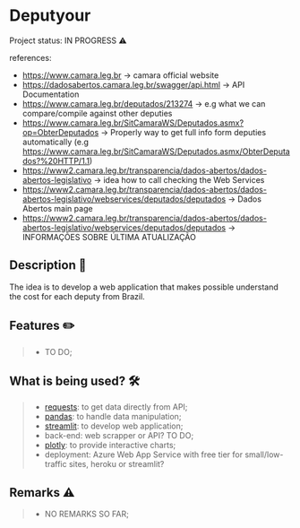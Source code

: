 # Deputyour
Project status: IN PROGRESS :warning:

references:
 - https://www.camara.leg.br -> camara official website
 - https://dadosabertos.camara.leg.br/swagger/api.html -> API Documentation
 - https://www.camara.leg.br/deputados/213274 -> e.g what we can compare/compile against other deputies
 - https://www.camara.leg.br/SitCamaraWS/Deputados.asmx?op=ObterDeputados -> Properly way to get full info form deputies automatically (e.g https://www.camara.leg.br/SitCamaraWS/Deputados.asmx/ObterDeputados?%20HTTP/1.1)
 - https://www2.camara.leg.br/transparencia/dados-abertos/dados-abertos-legislativo -> idea how to call checking the Web Services
 - https://www2.camara.leg.br/transparencia/dados-abertos/dados-abertos-legislativo/webservices/deputados/deputados -> Dados Abertos main page
 - https://www2.camara.leg.br/transparencia/dados-abertos/dados-abertos-legislativo/webservices/deputados/deputados -> INFORMAÇÕES SOBRE ÚLTIMA ATUALIZAÇÃO

## Description :pushpin:
The idea is to develop a web application that makes possible understand the cost for each deputy from Brazil.

## Features :pencil2:
> - TO DO;

## What is being used? :hammer_and_wrench:
> - [requests](https://docs.python-requests.org/en/master/): to get data directly from API;
> - [pandas](https://pandas.pydata.org/): to handle data manipulation;
> - [streamlit](https://streamlit.io/): to develop web application;
> - back-end: web scrapper or API? TO DO;
> - [plotly](https://plotly.com/): to provide interactive charts;
> - deployment: Azure Web App Service with free tier for small/low-traffic sites, heroku or streamlit?

## Remarks :warning:
> - NO REMARKS SO FAR;

